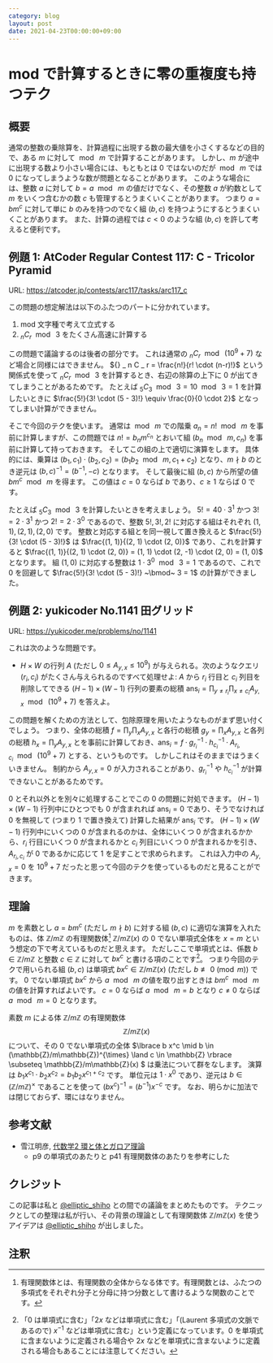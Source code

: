 ```yaml
---
category: blog
layout: post
date: 2021-04-23T00:00:00+09:00
---
```


# mod で計算するときに零の重複度も持つテク

## 概要

通常の整数の乗除算を、計算過程に出現する数の最大値を小さくするなどの目的で、ある $m$ に対して $\bmod~ m$ で計算することがあります。
しかし、$m$ が途中に出現する数より小さい場合には、もともとは $0$ ではないのだが $\bmod~ m$ では $0$ になってしまうような数が問題となることがあります。
このような場合には、整数 $a$ に対して $b = a ~\bmod~ m$ の値だけでなく、その整数 $a$ が約数として $m$ をいくつ含むかの数 $c$ も管理するとうまくいくことがあります。
つまり $a = b m^c$ に対して単に $b$ のみを持つのでなく組 $(b, c)$ を持つようにするとうまくいくことがあります。
また、計算の過程では $c \lt 0$ のような組 $(b, c)$ を許して考えると便利です。


## 例題 1: AtCoder Regular Contest 117: C - Tricolor Pyramid

URL: <https://atcoder.jp/contests/arc117/tasks/arc117_c>

この問題の想定解法は以下のふたつのパートに分かれています。

1.  mod 文字種で考えて立式する
2.  ${} _ n C _ r ~\bmod~ 3$ をたくさん高速に計算する

この問題で議論するのは後者の部分です。
これは通常の ${} _ n C _ r ~\bmod~ (10^9+7)$ など場合と同様にはできません。
${} _ n C _ r = \frac{n!}{r! \cdot (n-r)!}$ という関係式を使って ${} _ n C _ r ~\bmod~ 3$ を計算するとき、右辺の除算の上下に $0$ が出てきてしまうことがあるためです。
たとえば ${} _ 5 C _ 3 ~\bmod~ 3 = 10 ~\bmod~ 3 = 1$ を計算したいときに $\frac{5!}{3! \cdot (5 - 3)!} \equiv \frac{0}{0 \cdot 2}$ となってしまい計算ができません。

そこで今回のテクを使います。
通常は $\bmod~ m$ での階乗 $a_n = n! ~\bmod~ m$ を事前に計算しますが、この問題では $n! = b_n m^{c_n}$ とおいて組 $(b_n ~\bmod~ m, c_n)$ を事前に計算して持っておきます。
そしてこの組の上で適切に演算をします。
具体的には、乗算は $(b_1, c_1) \cdot (b_2, c_2) = (b_1 b_2 ~\bmod~ m, c_1 + c_2)$ となり、$m \nmid b$ のとき逆元は $(b, c)^{-1} = (b^{-1}, - c)$ となります。
そして最後に組 $(b, c)$ から所望の値 $b m^c ~\bmod~ m$ を得ます。
この値は $c = 0$ ならば $b$ であり、$c \ge 1$ ならば $0$ です。

たとえば ${} _ 5 C _ 3  ~\bmod~ 3$ を計算したいときを考えましょう。
$5! = 40 \cdot 3^1$ かつ $3! = 2 \cdot 3^1$ かつ $2! = 2 \cdot 3^0$ であるので、整数 $5!, 3!, 2!$ に対応する組はそれぞれ $(1, 1), (2, 1), (2, 0)$ です。
整数と対応する組とを同一視して置き換えると $\frac{5!}{3! \cdot (5 - 3)!}$ は $\frac{(1, 1)}{(2, 1) \cdot (2, 0)}$ であり、これを計算すると $\frac{(1, 1)}{(2, 1) \cdot (2, 0)} = (1, 1) \cdot (2, -1) \cdot (2, 0) = (1, 0)$ となります。
組 $(1, 0)$ に対応する整数は $1 \cdot 3^0 ~\bmod~ 3 = 1$ であるので、これで $0$ を回避して $\frac{5!}{3! \cdot (5 - 3)!} ~\bmod~ 3 = 1$ の計算ができました。

## 例題 2: yukicoder No.1141 田グリッド

URL: <https://yukicoder.me/problems/no/1141>

これは次のような問題です。

-   $H \times W$ の行列 $A$ (ただし $0 \le A _ {y, x} \le 10^9$) が与えられる。次のようなクエリ $(r_i, c_i)$ がたくさん与えられるのですべて処理せよ: $A$ から $r_i$ 行目と $c_i$ 列目を削除してできる $(H - 1) \times (W - 1)$ 行列の要素の総積 $\mathrm{ans} _ i = \prod _ {y \ne r_i} \prod _ {x \ne c_i} A _ {y, x} ~\bmod~ (10^9+7)$ を答えよ。

この問題を解くための方法として、包除原理を用いたようなものがまず思い付くでしょう。
つまり、全体の総積 $f = \prod _ y \prod _ x A _ {y, x}$ と各行の総積 $g_y = \prod _ x A _ {y, x}$ と各列の総積 $h_x = \prod _ y A _ {y, x}$ とを事前に計算しておき、$\mathrm{ans} _ i = f \cdot g _ {r_i} ^ {-1} \cdot h _ {c_i} ^ {-1} \cdot A _ {r_i, c_i} ~\bmod~ (10^9+7)$ とする、というものです。
しかしこれはそのままではうまくいきません。
制約から $A _ {y, x} = 0$ が入力されることがあり、$g _ {r_i} ^ {-1}$ や $h _ {c_i} ^ {-1}$ が計算できないことがあるためです。

$0$ とそれ以外とを別々に処理することでこの $0$ の問題に対処できます。
$(H - 1) \times (W - 1)$ 行列中にひとつでも $0$ が含まれれば $\mathrm{ans} _ i = 0$ であり、そうでなければ $0$ を無視して (つまり $1$ で置き換えて) 計算した結果が $\mathrm{ans} _ i$ です。
$(H - 1) \times (W - 1)$ 行列中にいくつの $0$ が含まれるのかは、全体にいくつ $0$ が含まれるかから、$r_i$ 行目にいくつ $0$ が含まれるかと $c_i$ 列目にいくつ $0$ が含まれるかを引き、$A _ {r_i, c_i}$ が $0$ であるかに応じて $1$ を足すことで求められます。
これは入力中の $A _ {y, x} = 0$ を $10^9 + 7$ だったと思って今回のテクを使っているものだと見ることができます。


## 理論

$m$ を素数とし $a = b m^c$ (ただし $m \nmid b$) に対する組 $(b, c)$ に適切な演算を入れたものは、体 $\mathbb{Z}/m\mathbb{Z}$ の有理関数体[^rational-function] $\mathbb{Z}/m\mathbb{Z}(x)$ の $0$ でない単項式全体を $x = m$ という想定の下で考えているものだと思えます。
ただしここで単項式とは、係数 $b \in \mathbb{Z}/m\mathbb{Z}$ と整数 $c \in \mathbb{Z}$ に対して $b x^c$ と書ける項のことです[^monomial]。
つまり今回のテクで用いられる組 $(b, c)$ は単項式 $b x^c \in \mathbb{Z}/m\mathbb{Z}(x)$ (ただし $b \not\equiv 0\pmod m$) です。
$0$ でない単項式 $b x^c$ から $a ~\bmod~ m$ の値を取り出すときは $b m^c ~\bmod~ m$ の値を計算すればよいです。
$c = 0$ ならば $a ~\bmod~ m = b$ となり $c \ne 0$ ならば $a ~\bmod~ m = 0$ となります。

素数 $m$ による体 $\mathbb{Z}/m\mathbb{Z}$ の有理関数体 $$\mathbb{Z}/m\mathbb{Z}(x)$$ について、その $0$ でない単項式の全体 $\lbrace b x^c \mid b \in (\mathbb{Z}/m\mathbb{Z})^{\times} \land c \in \mathbb{Z} \rbrace \subseteq \mathbb{Z}/m\mathbb{Z}(x) $ は乗法について群をなします。
演算は $b_1 x^{c_1} \cdot b_2 x^{c_2} = b_1 b_2 x^{c_1 + c_2}$ です。
単位元は $1 \cdot x^0$ であり、逆元は $b \in (\mathbb{Z}/m\mathbb{Z})^{\times}$ であることを使って $(b x^c)^{-1} = (b^{-1}) x^{-c}$ です。
なお、明らかに加法では閉じておらず、環にはなりません。


## 参考文献

-   雪江明彦, [代数学2 環と体とガロア理論](https://www.amazon.co.jp/dp/4535786607)
    -   p9 の単項式のあたりと p41 有理関数体のあたりを参考にした


## クレジット

この記事は私と [@elliptic_shiho](https://twitter.com/elliptic_shiho) との間での議論をまとめたものです。
テクニックとしての整理は私が行い、その背景の理論として有理関数体 $\mathbb{Z}/m\mathbb{Z}(x)$ を使うアイデアは [@elliptic_shiho](https://twitter.com/elliptic_shiho) が出しました。


## 注釈

[^rational-function]: 有理関数体とは、有理関数の全体からなる体です。有理関数とは、ふたつの多項式をそれぞれ分子と分母に持つ分数として書けるような関数のことです。
[^monomial]: 「$0$ は単項式に含む」「$2x$ などは単項式に含む」「(Laurent 多項式の文脈であるので) $x^{-1}$ などは単項式に含む」という定義になっています。$0$ を単項式に含まないように定義される場合や $2x$ などを単項式に含まないように定義される場合もあることには注意してください。
